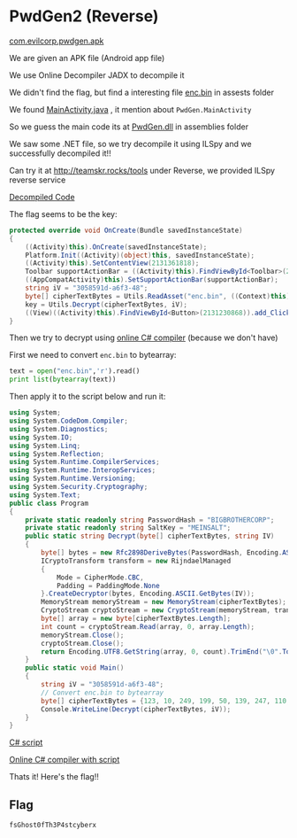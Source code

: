 # PwdGen2 (Reverse)
[com.evilcorp.pwdgen.apk](com.evilcorp.pwdgen.apk)

We are given an APK file (Android app file)

We use Online Decompiler JADX to decompile it

We didn't find the flag, but find a interesting file [enc.bin](enc.bin) in assests folder

We found [MainActivity.java](MainActivity.java) , it mention about `PwdGen.MainActivity`

So we guess the main code its at [PwdGen.dll](PwdGen.dll) in assemblies folder

We saw some .NET file, so we try decompile it using ILSpy and we successfully decompiled it!!

Can try it at http://teamskr.rocks/tools under Reverse, we provided ILSpy reverse service

[Decompiled Code](code.cs)

The flag seems to be the key:
```cs
protected override void OnCreate(Bundle savedInstanceState)
{
    ((Activity)this).OnCreate(savedInstanceState);
    Platform.Init((Activity)(object)this, savedInstanceState);
    ((Activity)this).SetContentView(2131361818);
    Toolbar supportActionBar = ((Activity)this).FindViewById<Toolbar>(2131230884);
    ((AppCompatActivity)this).SetSupportActionBar(supportActionBar);
    string iV = "3058591d-a6f3-48";
    byte[] cipherTextBytes = Utils.ReadAsset("enc.bin", ((Context)this).get_Assets());
    key = Utils.Decrypt(cipherTextBytes, iV);
    ((View)((Activity)this).FindViewById<Button>(2131230868)).add_Click((EventHandler)BtnOnClick);
}
```

Then we try to decrypt using [online C# compiler](https://dotnetfiddle.net/) (because we don't have)

First we need to convert `enc.bin` to bytearray:
```py
text = open("enc.bin",'r').read()
print list(bytearray(text))
```

Then apply it to the script below and run it:
```cs
using System;
using System.CodeDom.Compiler;
using System.Diagnostics;
using System.IO;
using System.Linq;
using System.Reflection;
using System.Runtime.CompilerServices;
using System.Runtime.InteropServices;
using System.Runtime.Versioning;
using System.Security.Cryptography;
using System.Text;
public class Program
{
	private static readonly string PasswordHash = "BIGBROTHERCORP";
    private static readonly string SaltKey = "MEINSALT";
	public static string Decrypt(byte[] cipherTextBytes, string IV)
	{
		byte[] bytes = new Rfc2898DeriveBytes(PasswordHash, Encoding.ASCII.GetBytes(SaltKey)).GetBytes(32);
		ICryptoTransform transform = new RijndaelManaged
		{
			Mode = CipherMode.CBC,
			Padding = PaddingMode.None
		}.CreateDecryptor(bytes, Encoding.ASCII.GetBytes(IV));
		MemoryStream memoryStream = new MemoryStream(cipherTextBytes);
		CryptoStream cryptoStream = new CryptoStream(memoryStream, transform, CryptoStreamMode.Read);
		byte[] array = new byte[cipherTextBytes.Length];
		int count = cryptoStream.Read(array, 0, array.Length);
		memoryStream.Close();
		cryptoStream.Close();
		return Encoding.UTF8.GetString(array, 0, count).TrimEnd("\0".ToArray());
	}
	public static void Main()
	{
		string iV = "3058591d-a6f3-48";
		// Convert enc.bin to bytearray
		byte[] cipherTextBytes = {123, 10, 249, 199, 50, 139, 247, 110, 218, 26, 232, 15, 23, 216, 142, 169, 11, 163, 168, 169, 99, 56, 37, 9, 58, 170, 41, 142, 30, 241, 223, 199};
		Console.WriteLine(Decrypt(cipherTextBytes, iV));
	}
}
```
[C# script](solve.cs)

[Online C# compiler with script](https://dotnetfiddle.net/BHT04c)

Thats it! Here's the flag!!
## Flag
```
fsGhost0fTh3P4stcyberx
```